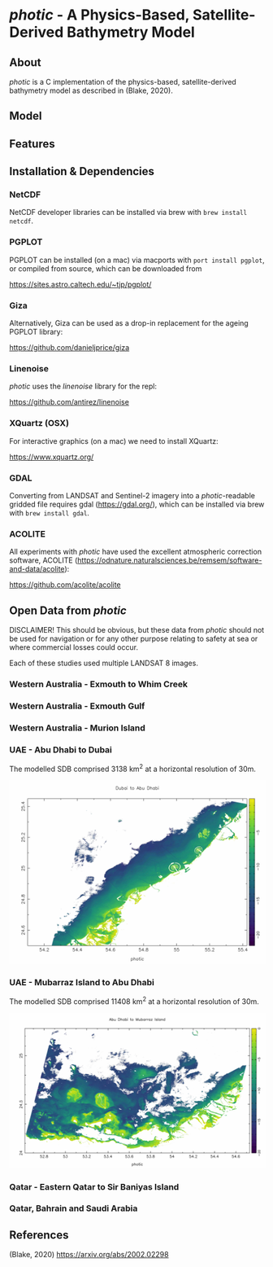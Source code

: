 # _photic_ - A Physics-Based, Satellite-Derived Bathymetry Model


## About

_photic_ is a C implementation of the physics-based, satellite-derived bathymetry model as described in (Blake, 2020). 

## Model


## Features 


## Installation & Dependencies 

### NetCDF
NetCDF developer libraries can be installed via brew with `brew install netcdf`. 

### PGPLOT
PGPLOT can be installed (on a mac) via macports with `port install pgplot`, or compiled from source, which can be downloaded from

https://sites.astro.caltech.edu/~tjp/pgplot/

### Giza
Alternatively, Giza can be used as a drop-in replacement for the ageing PGPLOT library:

https://github.com/danieljprice/giza

### Linenoise
_photic_ uses the _linenoise_ library for the repl:

https://github.com/antirez/linenoise

### XQuartz (OSX)
For interactive graphics (on a mac) we need to install XQuartz:

https://www.xquartz.org/

### GDAL
Converting from LANDSAT and Sentinel-2 imagery into a _photic_-readable gridded file requires gdal (https://gdal.org/), which can be installed via brew with `brew install gdal`. 

### ACOLITE
All experiments with _photic_ have used the excellent atmospheric correction software, ACOLITE (https://odnature.naturalsciences.be/remsem/software-and-data/acolite): 

https://github.com/acolite/acolite

## Open Data from _photic_

DISCLAIMER! This should be obvious, but these data from _photic_ should not be used for navigation or for any other purpose relating to safety at sea or where commercial losses could occur.

Each of these studies used multiple LANDSAT 8 images.  

### Western Australia - Exmouth to Whim Creek 

### Western Australia - Exmouth Gulf

### Western Australia - Murion Island

### UAE - Abu Dhabi to Dubai

The modelled SDB comprised $3138$ $\text{km}^2$ at a horizontal resolution of 30m. 

![Screenshot](dubai_to_abu_dhabi_viridis.jpg)

### UAE - Mubarraz Island to Abu Dhabi 

The modelled SDB comprised $11408$ $\text{km}^2$ at a horizontal resolution of 30m. 

![Screenshot](abu_dhabi_to_mubarraz_island_viridis.jpg)

### Qatar - Eastern Qatar to Sir Baniyas Island

### Qatar, Bahrain and Saudi Arabia

## References

(Blake, 2020) https://arxiv.org/abs/2002.02298
